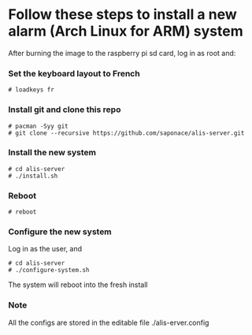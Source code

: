 
# Follow these steps to install a new alarm (Arch Linux for ARM) system

After burning the image to the raspberry pi sd card, log in as root and:

### Set the keyboard layout to French
```
# loadkeys fr
```

### Install git and clone this repo
```
# pacman -Syy git
# git clone --recursive https://github.com/saponace/alis-server.git
```

### Install the new system
```
# cd alis-server
# ./install.sh
```

### Reboot
```
# reboot
```

### Configure the new system
Log in as the user, and
```
# cd alis-server
# ./configure-system.sh
```
The system will reboot into the fresh install

### Note
All the configs are stored in the editable file ./alis-erver.config
